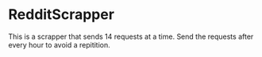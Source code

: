 # RedditScrapper
This is a scrapper that sends 14 requests at a time. Send the requests after every hour to avoid a repitition.
